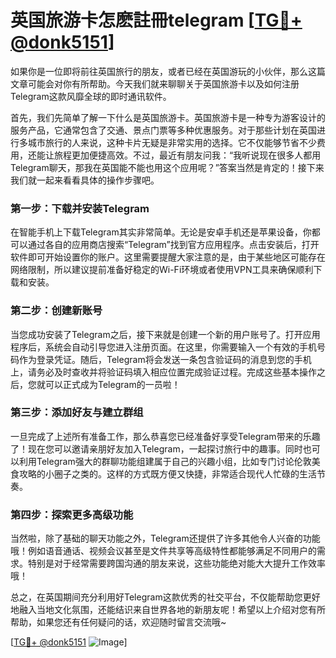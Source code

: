 # 英国旅游卡怎麽註冊telegram [[TG💪+ @donk5151](https://t.me/s/donk5151)]

如果你是一位即将前往英国旅行的朋友，或者已经在英国游玩的小伙伴，那么这篇文章可能会对你有所帮助。今天我们就来聊聊关于英国旅游卡以及如何注册Telegram这款风靡全球的即时通讯软件。

首先，我们先简单了解一下什么是英国旅游卡。英国旅游卡是一种专为游客设计的服务产品，它通常包含了交通、景点门票等多种优惠服务。对于那些计划在英国进行多城市旅行的人来说，这种卡片无疑是非常实用的选择。它不仅能够节省不少费用，还能让旅程更加便捷高效。不过，最近有朋友问我：“我听说现在很多人都用Telegram聊天，那我在英国能不能也用这个应用呢？”答案当然是肯定的！接下来我们就一起来看看具体的操作步骤吧。

### 第一步：下载并安装Telegram

在智能手机上下载Telegram其实非常简单。无论是安卓手机还是苹果设备，你都可以通过各自的应用商店搜索“Telegram”找到官方应用程序。点击安装后，打开软件即可开始设置你的账户。这里需要提醒大家注意的是，由于某些地区可能存在网络限制，所以建议提前准备好稳定的Wi-Fi环境或者使用VPN工具来确保顺利下载和安装。

### 第二步：创建新账号

当您成功安装了Telegram之后，接下来就是创建一个新的用户账号了。打开应用程序后，系统会自动引导您进入注册页面。在这里，你需要输入一个有效的手机号码作为登录凭证。随后，Telegram将会发送一条包含验证码的消息到您的手机上，请务必及时查收并将验证码填入相应位置完成验证过程。完成这些基本操作之后，您就可以正式成为Telegram的一员啦！

### 第三步：添加好友与建立群组

一旦完成了上述所有准备工作，那么恭喜您已经准备好享受Telegram带来的乐趣了！现在您可以邀请亲朋好友加入Telegram，一起探讨旅行中的趣事。同时也可以利用Telegram强大的群聊功能组建属于自己的兴趣小组，比如专门讨论伦敦美食攻略的小圈子之类的。这样的方式既方便又快捷，非常适合现代人忙碌的生活节奏。

### 第四步：探索更多高级功能

当然啦，除了基础的聊天功能之外，Telegram还提供了许多其他令人兴奋的功能哦！例如语音通话、视频会议甚至是文件共享等高级特性都能够满足不同用户的需求。特别是对于经常需要跨国沟通的朋友来说，这些功能绝对能大大提升工作效率哦！

总之，在英国期间充分利用好Telegram这款优秀的社交平台，不仅能帮助您更好地融入当地文化氛围，还能结识来自世界各地的新朋友呢！希望以上介绍对您有所帮助，如果您还有任何疑问的话，欢迎随时留言交流哦~

[[TG💪+ @donk5151](https://t.me/s/donk5151) ![Image](https://i.postimg.cc/rwNCRYN7/Snipaste-2025-04-30-17-27-05.png)]